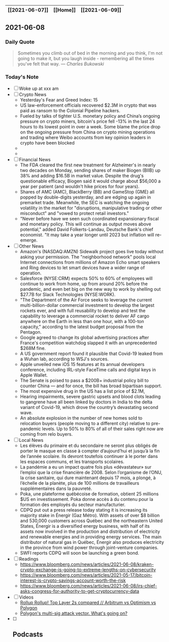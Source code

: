 | [[2021-06-07]] | [[Home]] | [[2021-06-09]] |
| :------------: | :------: | :------------: |

## 2021-06-08 

### Daily Quote
> Sometimes you climb out of bed in the morning and you think, I'm not going to make it, but you laugh inside - remembering all the times you've felt that way.
> &mdash; <cite>Charles Bukowski</cite>

### Today's Note
- [ ] Woke up at xxx am
- [ ] Crypto News
	- Yesterday's Fear and Greed Index: 15
	- US law-enforcement officials recovered $2.3M in crypto that was paid as ransom to the Colonial Pipeline hackers.
	- Fueled by talks of tighter U.S. monetary policy and China’s ongoing pressure on crypto miners, bitcoin's price fell -13% in the last 24 hours to its lowest point in over a week. Some blame the price drop on the ongoing pressure from China on crypto mining operations and trading where Weibo accounts from key opinion leaders in crypto have been blocked
	- 
	- 
- [ ] Financial News
	- The FDA cleared the first new treatment for Alzheimer's in nearly two decades on Monday, sending shares of maker Biogen (BIIB) up 38% and adding $16.5B in market value. Despite the drug's questionable efficacy, Biogen said it would charge about $56,000 a year per patient (and wouldn't hike prices for four years).
	- Shares of AMC (AMC), BlackBerry (BB) and GameStop (GME) all popped by double-digits yesterday, and are edging up again in premarket trade. Meanwhile, the SEC is watching the ongoing volatility in the market for "disruptions, manipulative trading or other misconduct" and "vowed to protect retail investors."
	- "Never before have we seen such coordinated expansionary fiscal and monetary policy. This will continue as output moves above potential," added David Folkerts-Landau, Deutsche Bank's chief economist. "It may take a year longer until 2023 but inflation will re-emerge.
- [ ] Other News
	- Amazon's (NASDAQ:AMZN) Sidewalk project goes live today without asking your permission. The "neighborhood network" pools local Internet connections from millions of Amazon Echo smart speakers and Ring devices to let smart devices have a wider range of operation.
	-  Salesforce (NYSE:CRM) expects 50% to 60% of employees will continue to work from home, up from around 20% before the pandemic, and even bet big on the new way to work by shelling out $27.7B for Slack Technologies (NYSE:WORK). 
	-  "The Department of the Air Force seeks to leverage the current multi-billion-dollar commercial investment to develop the largest rockets ever, and with full reusability to develop and test the capability to leverage a commercial rocket to deliver AF cargo anywhere on the Earth in less than one hour, with a 100-ton capacity," according to the latest budget proposal from the Pentagon.
	-  Google agreed to change its global advertising practices after France's competition watchdog slapped it with an unprecedented $268M fine.
	-  A US government report found it plausible that Covid-19 leaked from a Wuhan lab, according to WSJ's sources.
	-  Apple unveiled new iOS 15 features at its annual developers conference, including IRL-style FaceTime calls and digital keys in Apple Wallet.
	-  The Senate is poised to pass a $200B+ industrial policy bill to counter China — and for once, the bill has broad bipartisan support.
	-  The most expensive drug in the US has a list price of $2.1M,
	-  Hearing impairments, severe gastric upsets and blood clots leading to gangrene have all been linked by doctors in India to the delta variant of Covid-19, which drove the country’s devastating second wave.
	-  An absolute explosion in the number of new homes sold to relocation buyers (people moving to a different city) relative to pre-pandemic levels. Up to 50% to 80% of all of their sales right now are coming from relo buyers.
- [ ] Local News
	- Les élèves du primaire et du secondaire ne seront plus obligés de porter le masque en classe à compter d’aujourd’hui et jusqu’à la fin de l’année scolaire. Ils devront toutefois continuer à le porter dans les espaces communs, et les transports scolaires.
	- La pandémie a eu un impact quatre fois plus «dévastateur» sur l’emploi que la crise financière de 2008. Selon l’organisme de l’ONU, la crise sanitaire, qui dure maintenant depuis 17 mois, a plongé, à l’échelle de la planète, plus de 100 millions de travailleurs supplémentaires dans la pauvreté.
	- Poka, une plateforme québécoise de formation, obtient 25 millions $US en investissement. Poka donne accès à du contenu pour la formation des employés du secteur manufacturier.
	- CDPQ put out a press release today stating it is increasing its majority stake in Énergir (Gaz Métro). With assets of over $8 billion and 530,000 customers across Québec and the northeastern United States, Énergir is a diversified energy business, with half of its assets now involved in the production and distribution of electricity and renewable energies and in providing energy services. The main distributor of natural gas in Québec, Énergir also produces electricity in the province from wind power through joint-venture companies.
	- SWFI reports CDPQ will soon be launching a green bond.
- [ ] Readings
	- https://www.bloomberg.com/news/articles/2021-06-08/kraken-crypto-exchange-is-going-to-extreme-lengths-on-cybersecurity
	- https://www.bloomberg.com/news/articles/2021-05-17/bitcoin-interest-is-crypto-savings-account-worth-the-risk
	- https://www.bloomberg.com/news/articles/2021-06-08/irs-chief-asks-congress-for-authority-to-get-cryptocurrency-data
- [ ] Videos
	- [Rollup Rollup! Top Layer 2s compared // Arbitrum vs Optimism vs Polygon](https://www.youtube.com/watch?v=e9Yjhj8obwQ&t)
	- [Polygon's multi-sig attack vector. What's going on?](https://www.youtube.com/watch?v=xqL-UKyIGu4&t)
- [ ] Podcasts
	- 
